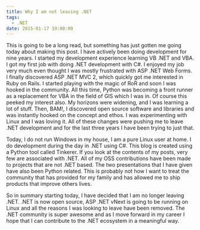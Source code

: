 ```yaml
---
title: Why I am not leaving .NET
tags:
  - .NET
date: 2015-01-17 19:00:00
---
```


This is going to be a long read, but something has just gotten me
going today about making this post. I have actively been doing
development for nine years. I started my development experience
learning VB .NET and VBA. I got my first job with doing .NET
development with C#. I enjoyed my job very much even thought I was
mostly frustrated with ASP .NET Web Forms. I finally discovered
ASP .NET MVC 2, which quickly got me interested in Ruby on Rails. I
started playing with the magic of RoR and soon I was hooked in the
community. All this time, Python was becoming a front runner as a
replacement for VBA in the field of GIS which I was in. Of course this
peeked my interest also. My horizons were widening, and I was learning a
lot of stuff. Then, BAM!, I discovered open source software and libraries
and was instantly hooked on the concept and ethos. I was experimenting with
Linux and I was loving it. All of these changes were pushing me to leave .NET
development and for the last three years I have been trying to just that.

Today, I do not run Windows in my house, I am a pure Linux user at home. I do
development during the day in .NET using C#. This blog is created using a Python
tool called Tinkerer. If you look at the contents of my posts, very few are associated
with .NET. All of my OSS contributions have been made to projects that are not .NET
based. The two presentations that I have given have also been Python related. This is
probably not how I want to treat the community that has provided for my family and
has allowed me to ship products that improve others lives.

So in summary starting today, I have decided that I am no longer leaving .NET.
.NET is now open source, ASP .NET vNext is going to be running on Linux and all the
reasons I was looking to leave have been removed. The .NET community is super awesome
and as I move forward in my career I hope that I can contribute to the .NET ecosystem
in a meaningful way.
